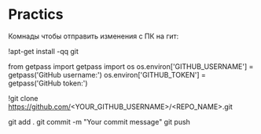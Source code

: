 # Practics
Комнады чтобы отправить изменения с ПК на гит:

  !apt-get install -qq git
  
  from getpass import getpass
  import os os.environ['GITHUB_USERNAME'] = getpass('GitHub username:') os.environ['GITHUB_TOKEN'] = getpass('GitHub token:')

  !git clone https://github.com/<YOUR_GITHUB_USERNAME>/<REPO_NAME>.git

  git add . git commit -m "Your commit message" git push
